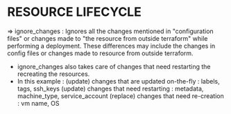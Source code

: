 # RESOURCE LIFECYCLE 

=> ignore_changes : Ignores all the changes mentioned in "configuration files" or changes made to "the resource from outside terraform" while performing a deployment. These differences may include the changes in config files or changes made to resource from outside terraform. 

* ignore_changes also takes care of changes that need restarting the recreating the resources.
* In this example : 
                (update)    changes that are updated on-the-fly : labels, tags, ssh_keys
                (update)    changes that need restarting : metadata, machine_type, service_account
                (replace)    changes that need re-creation : vm name, OS

